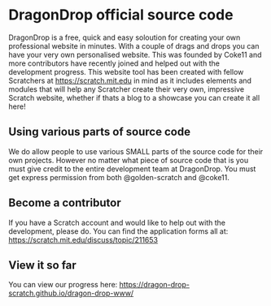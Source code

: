 

# DragonDrop official source code
DragonDrop is a free, quick and easy soloution for creating your own professional website in minutes. With a couple of drags and drops you can have your very own personalised website. This was founded by Coke11 and more contributors have recently joined and helped out with the development progress. This website tool has been created with fellow Scratchers at https://scratch.mit.edu in mind as it includes elements and modules that will help any Scratcher create their very own, impressive Scratch website, whether if thats a blog to a showcase you can create it all here!
## Using various parts of source code
We do allow people to use various SMALL parts of the source code for their own projects. However no matter what piece of source code that is you must give credit to the entire development team at DragonDrop. You must get express permission from both @golden-scratch and @coke11.
## Become a contributor

If you have a Scratch account and would like to help out with the development, please do. You can find the application forms all at: https://scratch.mit.edu/discuss/topic/211653
## View it so far
You can view our progress here: https://dragon-drop-scratch.github.io/dragon-drop-www/
